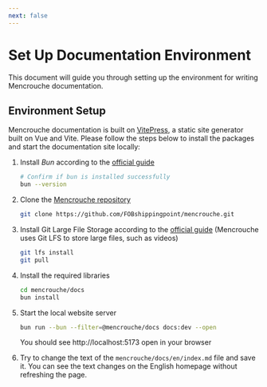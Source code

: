 ```yaml
---
next: false
---
```


# Set Up Documentation Environment

This document will guide you through setting up the environment for writing Mencrouche documentation.

## Environment Setup

Mencrouche documentation is built on [VitePress](https://vitepress.dev/), a static site generator built on Vue and Vite. Please follow the steps below to install the packages and start the documentation site locally:

1.  Install <dfn title="Bun is an all-in-one toolkit for JavaScript and TypeScript apps.">Bun</dfn> according to the [official guide](https://bun.sh/docs/installation)
    ```bash
    # Confirm if bun is installed successfully
    bun --version
    ```
2.  Clone the [Mencrouche repository](https://github.com/FOBshippingpoint/mencrouche)

    ```bash
    git clone https://github.com/FOBshippingpoint/mencrouche.git
    ```
3.  Install Git Large File Storage according to the [official guide](https://git-lfs.com/) (Mencrouche uses Git LFS to store large files, such as videos)
    ```bash
    git lfs install
    git pull
    ```
4.  Install the required libraries
    ```bash
    cd mencrouche/docs
    bun install
    ```
5.  Start the local website server
    ```bash
	bun run --bun --filter=@mencrouche/docs docs:dev --open
    ```
    You should see http://localhost:5173 open in your browser
6.  Try to change the text of the `mencrouche/docs/en/index.md` file and save it. You can see the text changes on the English homepage without refreshing the page.
